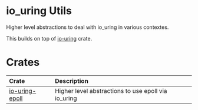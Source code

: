 # io_uring Utils

Higher level abstractions to deal with io_uring in various contextes.

This builds on top of [io-uring](https://crates.io/crates/io-uring) crate.

# Crates

| Crate           | Description |
| :---            | :---        |
| [io-uring-epoll](./io-uring-epoll) | Higher level abstractions to use epoll via io_uring |
